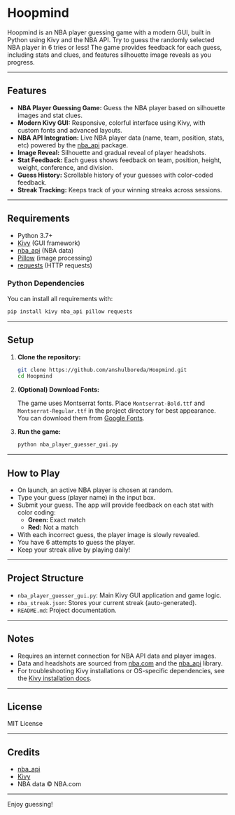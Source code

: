 # Hoopmind


Hoopmind is an NBA player guessing game with a modern GUI, built in Python using Kivy and the NBA API. Try to guess the randomly selected NBA player in 6 tries or less! The game provides feedback for each guess, including stats and clues, and features silhouette image reveals as you progress.

---

## Features

- **NBA Player Guessing Game:** Guess the NBA player based on silhouette images and stat clues.
- **Modern Kivy GUI:** Responsive, colorful interface using Kivy, with custom fonts and advanced layouts.
- **NBA API Integration:** Live NBA player data (name, team, position, stats, etc) powered by the [nba_api](https://github.com/swar/nba_api) package.
- **Image Reveal:** Silhouette and gradual reveal of player headshots.
- **Stat Feedback:** Each guess shows feedback on team, position, height, weight, conference, and division.
- **Guess History:** Scrollable history of your guesses with color-coded feedback.
- **Streak Tracking:** Keeps track of your winning streaks across sessions.

---

## Requirements

- Python 3.7+
- [Kivy](https://kivy.org/#download) (GUI framework)
- [nba_api](https://github.com/swar/nba_api) (NBA data)
- [Pillow](https://python-pillow.org/) (image processing)
- [requests](https://docs.python-requests.org/) (HTTP requests)

### Python Dependencies

You can install all requirements with:

```bash
pip install kivy nba_api pillow requests
```

---

## Setup

1. **Clone the repository:**

   ```bash
   git clone https://github.com/anshulboreda/Hoopmind.git
   cd Hoopmind
   ```

2. **(Optional) Download Fonts:**

   The game uses Montserrat fonts. Place `Montserrat-Bold.ttf` and `Montserrat-Regular.ttf` in the project directory for best appearance. You can download them from [Google Fonts](https://fonts.google.com/specimen/Montserrat).

3. **Run the game:**

   ```bash
   python nba_player_guesser_gui.py
   ```

---

## How to Play

- On launch, an active NBA player is chosen at random.
- Type your guess (player name) in the input box.
- Submit your guess. The app will provide feedback on each stat with color coding:
  - **Green:** Exact match
  - **Red:** Not a match
- With each incorrect guess, the player image is slowly revealed.
- You have 6 attempts to guess the player.
- Keep your streak alive by playing daily!

---

## Project Structure

- `nba_player_guesser_gui.py`: Main Kivy GUI application and game logic.
- `nba_streak.json`: Stores your current streak (auto-generated).
- `README.md`: Project documentation.

---

## Notes

- Requires an internet connection for NBA API data and player images.
- Data and headshots are sourced from [nba.com](https://www.nba.com/) and the [nba_api](https://github.com/swar/nba_api) library.
- For troubleshooting Kivy installations or OS-specific dependencies, see the [Kivy installation docs](https://kivy.org/doc/stable/gettingstarted/installation.html).

---

## License

MIT License

---

## Credits

- [nba_api](https://github.com/swar/nba_api)
- [Kivy](https://kivy.org/)
- NBA data © NBA.com

---

Enjoy guessing!
